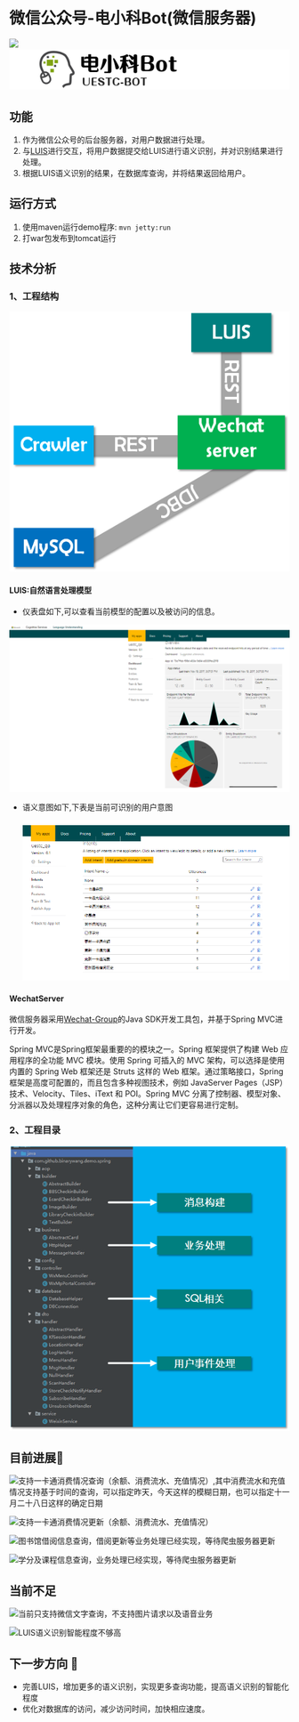 # 微信公众号-电小科Bot(微信服务器)

![](https://img.shields.io/badge/version-1.0.0-brightgreen.svg)![](../resources/logo.png)



## 功能

1. 作为微信公众号的后台服务器，对用户数据进行处理。
2. 与[LUIS](https://www.luis.ai/home)进行交互，将用户数据提交给LUIS进行语义识别，并对识别结果进行处理。
3. 根据LUIS语义识别的结果，在数据库查询，并将结果返回给用户。



## 运行方式

1. 使用maven运行demo程序: `mvn jetty:run`
2. 打war包发布到tomcat运行

## 技术分析

### 1、工程结构

![](../resources/wechatserver.png)

#### LUIS:自然语言处理模型

- 仪表盘如下,可以查看当前模型的配置以及被访问的信息。

![](../resources/luis.png)

- 语义意图如下,下表是当前可识别的用户意图

  ![](../resources/luis2.png)

#### WechatServer

微信服务器采用[Wechat-Group](https://github.com/Wechat-Group)的Java SDK开发工具包，并基于Spring MVC进行开发。

Spring MVC是Spring框架最重要的的模块之一。Spring 框架提供了构建 Web 应用程序的全功能 MVC 模块。使用 Spring 可插入的 MVC 架构，可以选择是使用内置的 Spring Web 框架还是 Struts 这样的 Web 框架。通过策略接口，Spring 框架是高度可配置的，而且包含多种视图技术，例如 JavaServer Pages（JSP）技术、Velocity、Tiles、iText 和 POI。Spring MVC 分离了控制器、模型对象、分派器以及处理程序对象的角色，这种分离让它们更容易进行定制。

### 2、工程目录

![](../resources/wechatdir.png)



## 目前进展:triangular_flag_on_post:

![](https://img.shields.io/badge/progress-100-brightgreen.svg)支持一卡通消费情况查询（余额、消费流水、充值情况）,其中消费流水和充值情况支持基于时间的查询，可以指定昨天，今天这样的模糊日期，也可以指定十一月二十八日这样的确定日期

![](https://img.shields.io/badge/progress-100-brightgreen.svg)支持一卡通消费情况更新（余额、消费流水、充值情况）

![](https://img.shields.io/badge/progress-90-green.svg)图书馆借阅信息查询，借阅更新等业务处理已经实现，等待爬虫服务器更新

![](https://img.shields.io/badge/progress-90-green.svg)学分及课程信息查询，业务处理已经实现，等待爬虫服务器更新

## 当前不足

![](https://img.shields.io/badge/deficiency-unmet-red.svg)当前只支持微信文字查询，不支持图片请求以及语音业务

![](https://img.shields.io/badge/deficiency-unmet-red.svg)LUIS语义识别智能程度不够高

## 下一步方向 :eyes:

- 完善LUIS，增加更多的语义识别，实现更多查询功能，提高语义识别的智能化程度
- 优化对数据库的访问，减少访问时间，加快相应速度。